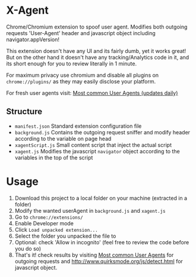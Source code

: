 # X-Agent

Chrome/Chromium extension to spoof user agent.
Modifies both outgoing requests 'User-Agent' header and javascript object including navigator.appVersion!

This extension doesn't have any UI and its fairly dumb, yet it works great!
But on the other hand it doesn't have any tracking/Analytics code in it, and its short enough for you to review literally in 1 minute.

For maximum privacy use chromium and disable all plugins on `chrome://plugins/` as they may easily disclose your platform.
 
For fresh user agents visit: <a href='https://techblog.willshouse.com/2012/01/03/most-common-user-agents/'>Most common User Agents (updates daily)</a>

## Structure

- `manifest.json`  Standard extension configuration file 
- `background.js`  Contains the outgoing request sniffer and modify header according to the variable on page head 
- `xagentScript.js`  Small content script that inject the actual script
- `xagent.js`  Modifies the javascript `navigator` object according to the variables in the top of the script
 
 
# Usage
 
 1. Download this project to a local folder on your machine (extracted in a folder)
 2. Modify the wanted userAgent in `background.js` and `xagent.js`
 3. Go to `chrome://extensions/`
 4. Enable Developer mode
 5. Click `Load unpacked extension...`
 6. Select the folder you unpacked the file to
 7. Optional: check 'Allow in incognito' (feel free to review the code before you do so)
 8. That's it! check results by visiting <a href='https://techblog.willshouse.com/2012/01/03/most-common-user-agents/'>Most common User Agents</a> for outgoing requests and <a href="http://www.quirksmode.org/js/detect.html">http://www.quirksmode.org/js/detect.html</a> for javascript object.